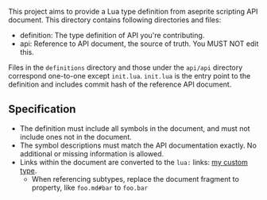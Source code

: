 This project aims to provide a Lua type definition from aseprite scripting API document.
This directory contains following directories and files:

- definition: The type definition of API you're contributing.
- api: Reference to API document, the source of truth. You MUST NOT edit this.

Files in the `definitions` directory and those under the `api/api` directory correspond one-to-one except `init.lua`.
`init.lua` is the entry point to the definition and includes commit hash of the reference API document.

## Specification

- The definition must include all symbols in the document, and must not include ones not in the document.
- The symbol descriptions must match the API documentation exactly. No additional or missing information is allowed.
- Links within the document are converted to the `lua:` links: [my custom type](lua://MyCustomType).
  - When referencing subtypes, replace the document fragment to property, like `foo.md#bar` to `foo.bar`
